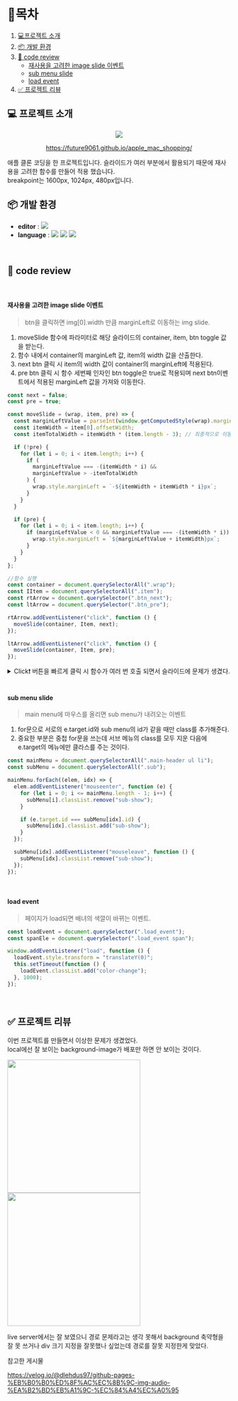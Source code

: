 # 🎇목차

1. [💻프로젝트 소개](#-프로젝트-소개)
2. [📦 개발 환경](#-개발-환경)
3. [🧾 code review](#-code-review)
   - [재사용을 고려한 image slide 이벤트](#재사용을-고려한-image-slide-이벤트)
   - [sub menu slide](#sub-menu-slide)
   - [load event](#load-event)
4. [✅ 프로젝트 리뷰](#-프로젝트-리뷰)
   <br />

## 💻 프로젝트 소개

<div align="center">
  
   <img src="https://github.com/future9061/apple_mac_shopping/assets/132829711/2a634acc-b32b-4bec-9bd0-274e42f72139">

  https://future9061.github.io/apple_mac_shopping/

   <p align="start">
    애플 클론 코딩을 한 프로젝트입니다. 슬라이드가 여러 부분에서 활용되기 때문에 재사용을 고려한 함수를 만들어 적용 했습니다.<br />
    breakpoint는 1600px, 1024px, 480px입니다.
      
   </p>
</div>

## 📦 개발 환경

- **editor** : <img src="https://img.shields.io/badge/VisualStudioCode-007ACC?style=flat-square&logo=visualstudiocode&logoColor=white"/>
- **language** : <img src="https://img.shields.io/badge/HTML5-E34F26?style=flat-square&logo=HTML5&logoColor=white"/> <img src="https://img.shields.io/badge/CSS3-1572B6?style=flat-square&logo=CSS3&logoColor=white"/> <img src="https://img.shields.io/badge/javascript-F7DF1E?style=flat-square&logo=javascript&logoColor=white"/>
  <br />


<br />

## 🧾 code review

<br />

#### 재사용을 고려한 image slide 이벤트

> btn을 클릭하면 img[0].width 만큼 marginLeft로 이동하는 img slide.

1. moveSlide 함수에 파라미터로 해당 슬라이드의 container, item, btn toggle 값을 받는다.
2. 함수 내에서 container의 marginLeft 값, item의 width 값을 산출한다.
3. next btn 클릭 시 item의 width 값이 container의 marginLeft에 적용된다.
4. pre btn 클릭 시 함수 세번째 인자인 btn toggle은 true로 적용되며 next btn이벤트에서 적용된 marginLeft 값을 가져와 이동한다.

```javascript
const next = false;
const pre = true;

const moveSlide = (wrap, item, pre) => {
  const marginLeftValue = parseInt(window.getComputedStyle(wrap).marginLeft); //string으로 나와 parseInt 적용
  const itemWidth = item[0].offsetWidth;
  const itemTotalWidth = itemWidth * (item.length - 3); // 최종적으로 이동할 ml 값을 임의로 정함

  if (!pre) {
    for (let i = 0; i < item.length; i++) {
      if (
        marginLeftValue === -(itemWidth * i) &&
        marginLeftValue > -itemTotalWidth
      ) {
        wrap.style.marginLeft = `-${itemWidth + itemWidth * i}px`;
      }
    }
  }

  if (pre) {
    for (let i = 0; i < item.length; i++) {
      if (marginLeftValue < 0 && marginLeftValue === -(itemWidth * i)) {
        wrap.style.marginLeft = `${marginLeftValue + itemWidth}px`;
      }
    }
  }
};

//함수 실행
const container = document.querySelectorAll(".wrap");
const IItem = document.querySelectorAll(".item");
const rtArrow = document.querySelector(".btn_next");
const ltArrow = document.querySelector(".btn_pre");

rtArrow.addEventListener("click", function () {
  moveSlide(container, Item, next);
});

ltArrow.addEventListener("click", function () {
  moveSlide(container, Item, pre);
});
```

<details><summary> Click❗ 버튼을 빠르게 클릭 시 함수가 여러 번 호출 되면서 슬라이드에 문제가 생겼다.
</summary>
   ml로만 이동하는 슬라이드이기 때문에 ml은 무조건 0 이하의 음수인데 pre 버튼을 빠르게 누르면 함수가 중복 실행되면서 ml이 양수가 되어 버리고 btn이 작동하지 않는다. <br />
   조건으로 ( marginLeftValue === -(itemWidth * i) ) ml이 itemwidth 값과 같을 때만 이동하게 해서 <br />
   빠르게 클릭해도 ml이 기존과 다르게 양수가 되버리는 문제를 해결했다.
</details>

<br />

#### sub menu slide

> main menu에 마우스를 올리면 sub menu가 내려오는 이벤트

1. for문으로 서로의 e.target.id와 sub menu의 id가 같을 때만 class를 추가해준다.
2. 중요한 부분은 중첩 for문을 쓰는데 서브 메뉴의 class를 모두 지운 다음에 e.target의 메뉴에만 클라스를 주는 것이다.

```javascript
const mainMenu = document.querySelectorAll(".main-header ul li");
const subMenu = document.querySelectorAll(".sub");

mainMenu.forEach((elem, idx) => {
  elem.addEventListener("mouseenter", function (e) {
    for (let i = 0; i <= mainMenu.length - 1; i++) {
      subMenu[i].classList.remove("sub-show");
    }

    if (e.target.id === subMenu[idx].id) {
      subMenu[idx].classList.add("sub-show");
    }
  });

  subMenu[idx].addEventListener("mouseleave", function () {
    subMenu[idx].classList.remove("sub-show");
  });
});
```

<br />

#### load event

> 페이지가 load되면 배녀의 색깔이 바뀌는 이벤트.

```javascript
const loadEvent = document.querySelector(".load_event");
const spanEle = document.querySelector(".load_event span");

window.addEventListener("load", function () {
  loadEvent.style.transform = "translateY(0)";
  this.setTimeout(function () {
    loadEvent.classList.add("color-change");
  }, 1000);
});
```

<br />

## ✅ 프로젝트 리뷰

이번 프로젝트를 만들면서 이상한 문제가 생겼었다. <br >
local에선 잘 보이는 background-image가 배포만 하면 안 보이는 것이다. <br >

<img src="https://github.com/future9061/apple_mac_shopping/assets/132829711/93f8304d-f9ce-47a4-baa4-20deecf11453" width="300">
<img src="https://github.com/future9061/apple_mac_shopping/assets/132829711/944dbbe9-829d-4963-afe9-9d08c7093858" width="300">

live server에서는 잘 보였으니 경로 문제라고는 생각 못해서 background 축약형을 잘 못 쓰거나 div 크기 지정을 잘못했나 싶었는데 경로를 잘못 지정한게 맞았다.

참고한 게시물

https://velog.io/@dlehdus97/github-pages-%EB%B0%B0%ED%8F%AC%EC%8B%9C-img-audio-%EA%B2%BD%EB%A1%9C-%EC%84%A4%EC%A0%95
